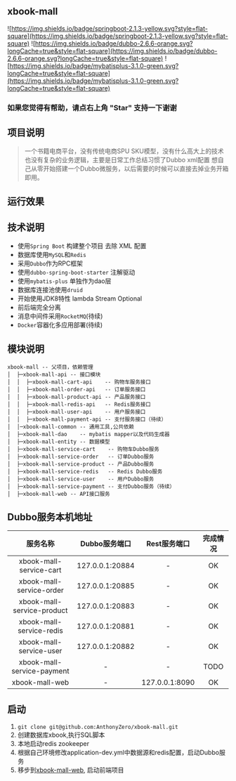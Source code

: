 ## xbook-mall
![https://img.shields.io/badge/springboot-2.1.3-yellow.svg?style=flat-square](https://img.shields.io/badge/springboot-2.1.3-yellow.svg?style=flat-square)
![https://img.shields.io/badge/dubbo-2.6.6-orange.svg?longCache=true&style=flat-square](https://img.shields.io/badge/dubbo-2.6.6-orange.svg?longCache=true&style=flat-square)
![https://img.shields.io/badge/mybatisplus-3.1.0-green.svg?longCache=true&style=flat-square](https://img.shields.io/badge/mybatisplus-3.1.0-green.svg?longCache=true&style=flat-square)

### 如果您觉得有帮助，请点右上角 "Star" 支持一下谢谢

## 项目说明
> 一个书籍电商平台，没有传统电商SPU SKU模型，没有什么高大上的技术也没有复杂的业务逻辑，主要是日常工作总结习惯了Dubbo xml配置 想自己从零开始搭建一个Dubbo微服务，以后需要的时候可以直接去掉业务开箱即用。

## 运行效果

## 技术说明
* 使用`Spring Boot` 构建整个项目 去除 XML 配置
* 数据库使用`MySQL`和`Redis`
* 采用`Dubbo`作为RPC框架
* 使用`dubbo-spring-boot-starter` 注解驱动
* 使用`mybatis-plus` 单独作为dao层
* 数据库连接池使用`druid`
* 开始使用JDK8特性 lambda Stream Optional
* 前后端完全分离
* 消息中间件采用`RocketMQ`(待续)
* `Docker`容器化多应用部署(待续)

## 模块说明

```
xbook-mall -- 父项目，依赖管理
│  ├─xbook-mall-api -- 接口模块
│  │  ├─xbook-mall-cart-api    -- 购物车服务接口
│  │  ├─xbook-mall-order-api   -- 订单服务接口  
│  │  ├─xbook-mall-product-api -- 产品服务接口
│  │  ├─xbook-mall-redis-api   -- Redis服务接口
│  │  ├─xbook-mall-user-api    -- 用户服务接口
│  │  ├─xbook-mall-payment-api -- 支付服务接口（待续）
│  │─xbook-mall-common -- 通用工具,公共依赖
│  ├─xbook-mall-dao    -- mybatis mapper以及代码生成器 
│  ├─xbook-mall-entity -- 数据模型
│  ├─xbook-mall-service-cart    -- 购物车Dubbo服务
│  ├─xbook-mall-service-order   -- 订单Dubbo服务
│  ├─xbook-mall-service-product -- 产品Dubbo服务
│  ├─xbook-mall-service-redis   -- Redis Dubbo服务
│  ├─xbook-mall-service-user    -- 用户Dubbo服务
│  ├─xbook-mall-service-payment -- 支付Dubbo服务（待续）
│  ├─xbook-mall-web -- API接口服务
```

## Dubbo服务本机地址

| 服务名称|Dubbo服务端口  |Rest服务端口| 完成情况|
|:---------------:|:---------------:|:---------------:|:---------------:|
| xbook-mall-service-cart      | 127.0.0.1:20884     |-             |OK |
| xbook-mall-service-order     | 127.0.0.1:20885     |-             |OK |
| xbook-mall-service-product   | 127.0.0.1:20883     |-             |OK |
| xbook-mall-service-redis     | 127.0.0.1:20881    |-              |OK |
| xbook-mall-service-user      | 127.0.0.1:20882    |-              |OK |
| xbook-mall-service-payment   | -                  |-              |TODO|
| xbook-mall-web               | -                  |127.0.0.1:8090 |OK |

## 启动
1. `git clone git@github.com:AnthonyZero/xbook-mall.git`
2. 创建数据库xbook,执行SQL脚本
3. 本地启动redis zookeeper
4. 根据自己环境修改application-dev.yml中数据源和redis配置，启动Dubbo服务
5. 移步到[xbook-mall-web](https://github.com/AnthonyZero/xbook-mall-web), 启动前端项目
